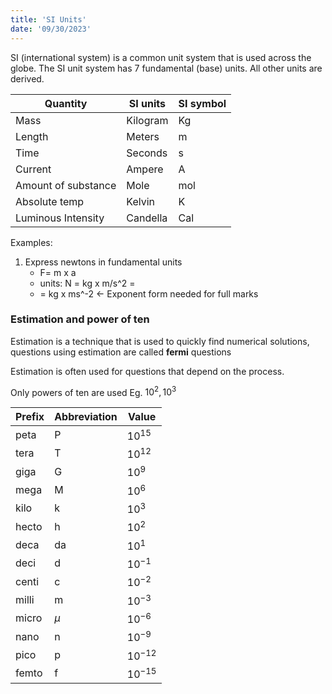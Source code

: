 ```yaml
---
title: 'SI Units'
date: '09/30/2023'
---
```


SI (international system) is a common unit system that is used across the globe. The SI unit system has 7 fundamental (base) units. All other units are derived.

| Quantity    | SI units    | SI symbol    |
|---------------- | --------------- | --------------- |
| Mass    | Kilogram    | Kg    |
| Length    | Meters    | m    |
| Time    | Seconds| s     |
| Current    | Ampere | A     |
| Amount of substance    | Mole | mol     |
| Absolute temp | Kelvin | K     |
| Luminous Intensity| Candella | Cal     |

Examples:
1) Express newtons in fundamental units
   - F= m x a 
   - units: N = kg x m/s^2 =
   - = kg x ms^-2 <- Exponent form needed for full marks


### Estimation and power of ten

Estimation is a technique that is used to quickly find numerical solutions, questions using estimation are called **fermi** questions 

Estimation is often used for questions that depend on the process.

Only powers of ten are used Eg. $10^2, 10^3$

| Prefix | Abbreviation | Value      |
| ------ | ------------ | ---------- |
| peta   | P            | $10^{15}$  |
| tera   | T            | $10^{12}$  |
| giga   | G            | $10^{9}$   |
| mega   | M            | $10^{6}$   |
| kilo   | k            | $10^{3}$   |
| hecto  | h            | $10^{2}$   |
| deca   | da           | $10^{1}$   |
| deci   | d            | $10^{-1}$  |
| centi  | c            | $10^{-2}$  |
| milli  | m            | $10^{-3}$  |
| micro  | $\mu$       | $10^{-6}$  |
| nano   | n            | $10^{-9}$  |
| pico   | p            | $10^{-12}$ |
| femto  | f            | $10^{-15}$ |
